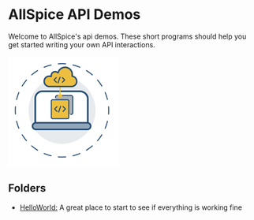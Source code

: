# AllSpice API Demos

Welcome to AllSpice's api demos. These short programs should help you get started writing your own API interactions.


![A laptop communicating with the cloud](/images/cloud-sync.png)

## Folders
- [HelloWorld:](/HelloWorld/) A great place to start to see if everything is working fine
